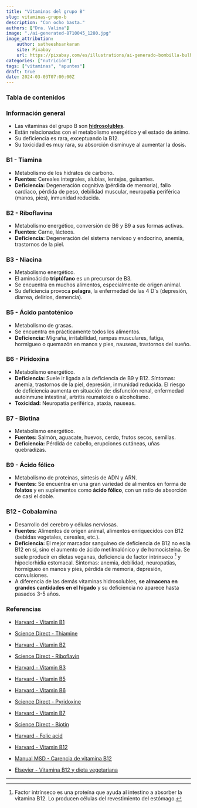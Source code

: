 ```yaml
---
title: "Vitaminas del grupo B"
slug: vitaminas-grupo-b
description: "Con ocho basta."
authors: ["Dra. Valina"]
image: "./ai-generated-8710045_1280.jpg"
image_attribution:
    author: satheeshsankaran
    site: Pixabay
    url: https://pixabay.com/es/illustrations/ai-generado-bombilla-bulbo-energ%C3%ADa-8710045/
categories: ["nutrición"]
tags: ["vitaminas", "apuntes"]
draft: true
date: 2024-03-03T07:00:00Z
---
```


### Tabla de contenidos


### Información general
- Las vitaminas del grupo B son **[hidrosolubles](../vitaminas-general)**.
- Están relacionadas con el metabolismo energético y el estado de ánimo.
- Su deficiencia es rara, exceptuando la B12.
- Su toxicidad es muy rara, su absorción disminuye al aumentar la dosis.

### B1 - Tiamina
- Metabolismo de los hidratos de carbono.
- **Fuentes:** Cereales integrales, alubias, lentejas, guisantes.
- **Deficiencia:** Degeneración cognitiva (pérdida de memoria), fallo cardíaco, pérdida de peso, debilidad muscular, neuropatía periférica (manos, pies), inmunidad reducida.

### B2 - Riboflavina
- Metabolismo energético, conversión de B6 y B9 a sus formas activas.
- **Fuentes:** Carne, lácteos.
- **Deficiencia:** Degeneración del sistema nervioso y endocrino, anemia, trastornos de la piel.

### B3 - Niacina
- Metabolismo energético.
- El aminoácido **triptófano** es un precursor de B3.
- Se encuentra en muchos alimentos, especialmente de origen animal.
- Su deficiencia provoca **pelagra**, la enfermedad de las 4 D's (depresión, diarrea, delirios, demencia).

### B5 - Ácido pantoténico
- Metabolismo de grasas.
- Se encuentra en prácticamente todos los alimentos.
- **Deficiencia:** Migraña, irritabilidad, rampas musculares, fatiga, hormigueo o quemazón en manos y pies, nauseas, trastornos del sueño.

### B6 - Piridoxina
- Metabolismo energético.
- **Deficiencia:** Suele ir ligada a la deficiencia de B9 y B12. Síntomas: anemia, trastornos de la piel, depresión, inmunidad reducida. El riesgo de deficiencia aumenta en situación de: disfunción renal, enfermedad autoinmune intestinal, artritis reumatoide o alcoholismo.
- **Toxicidad:** Neuropatía periférica, ataxia, nauseas.

### B7 - Biotina
- Metabolismo energético.
- **Fuentes:** Salmón, aguacate, huevos, cerdo, frutos secos, semillas.
- **Deficiencia:** Pérdida de cabello, erupciones cutáneas, uñas quebradizas.

### B9 - Ácido fólico
- Metabolismo de proteínas, síntesis de ADN y ARN.
- **Fuentes:** Se encuentra en una gran variedad de alimentos en forma de **folatos** y en suplementos como **ácido fólico**, con un ratio de absorción de casi el doble.

### B12 - Cobalamina
- Desarrollo del cerebro y células nerviosas.
- **Fuentes:** Alimentos de origen animal, alimentos enriquecidos con B12 (bebidas vegetales, cereales, etc.).
- **Deficiencia:** El mejor marcador sanguíneo de deficiencia de B12 no es la B12 en sí, sino el aumento de ácido metilmalónico y de homocisteína. Se suele producir en dietas veganas, deficiencia de factor intrínseco [^1] y hipoclorhidia estomacal. Síntomas: anemia, debilidad, neuropatías, hormigueo en manos y pies, pérdida de memoria, depresión, convulsiones.
- A diferencia de las demás vitaminas hidrosolubles, **se almacena en grandes cantidades en el hígado** y su deficiencia no aparece hasta pasados 3-5 años.


### Referencias

- [Harvard - Vitamin B1](https://www.hsph.harvard.edu/nutritionsource/vitamin-b1/)

- [Science Direct - Thiamine](https://www.sciencedirect.com/topics/medicine-and-dentistry/thiamine)

- [Harvard - Vitamin B2](https://www.hsph.harvard.edu/nutritionsource/riboflavin-vitamin-b2/)

- [Science Direct - Riboflavin](https://www.sciencedirect.com/topics/medicine-and-dentistry/riboflavin)

- [Harvard - Vitamin B3](https://www.hsph.harvard.edu/nutritionsource/niacin-vitamin-b3/)

- [Harvard - Vitamin B5](https://www.hsph.harvard.edu/nutritionsource/pantothenic-acid-vitamin-b5/)

- [Harvard - Vitamin B6](https://www.hsph.harvard.edu/nutritionsource/vitamin-b6/)

- [Science Direct - Pyridoxine](https://www.sciencedirect.com/topics/neuroscience/pyridoxine)

- [Harvard - Vitamin B7](https://www.hsph.harvard.edu/nutritionsource/biotin-vitamin-b7/)

- [Science Direct - Biotin](https://www.sciencedirect.com/topics/neuroscience/biotin)

- [Harvard - Folic acid](https://www.hsph.harvard.edu/nutritionsource/folic-acid/)

- [Harvard - Vitamin B12](https://www.hsph.harvard.edu/nutritionsource/vitamin-b12/)

- [Manual MSD - Carencia de vitamina B12](https://www.msdmanuals.com/es-es/hogar/trastornos-nutricionales/vitaminas/carencia-de-vitamina-b12)

- [Elsevier - Vitamina B12 y dieta vegetariana](https://www.elsevier.es/es-revista-medicina-familia-semergen-40-articulo-vitamina-b-12-dieta-vegetariana-S1138359309726796)


---

[^1]: Factor intrínseco es una proteína que ayuda al intestino a absorber la vitamina B12. Lo producen células del revestimiento del estómago.
